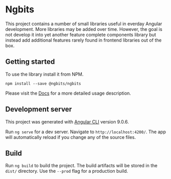 # Ngbits

This project contains a number of small libraries useful in everday Angular development. More libraries may be added over time. However, the goal is not develop it into yet another feature complete components library but instead add additional features rarely found in frontend libraries out of the box.

## Getting started

To use the library install it from NPM.

`npm install --save @ngbits/ngbits`

Please visit the [Docs](https://philister16.github.io/ngbits/) for a more detailed usage description.

## Development server

This project was generated with [Angular CLI](https://github.com/angular/angular-cli) version 9.0.6.

Run `ng serve` for a dev server. Navigate to `http://localhost:4200/`. The app will automatically reload if you change any of the source files.

## Build

Run `ng build` to build the project. The build artifacts will be stored in the `dist/` directory. Use the `--prod` flag for a production build.